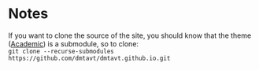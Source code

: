 # Notes
If you want to clone the source of the site, you should know that the theme
([Academic]()) is a submodule, so to clone:  
`git clone --recurse-submodules https://github.com/dmtavt/dmtavt.github.io.git`
